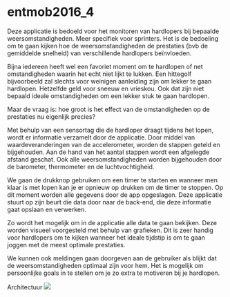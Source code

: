 # entmob2016_4

Deze applicatie is bedoeld voor het monitoren van hardlopers bij bepaalde weersomstandigheden. Meer specifiek voor sprinters.
Het is de bedoeling om te gaan kijken hoe de weersomstandigheden de prestaties (bvb de gemiddelde snelheid) van verschillende hardlopers beïnvloeden. 

Bijna iedereen heeft wel een favoriet moment om te hardlopen of net omstandigheden waarin het echt niet lijkt te lukken. Een hittegolf bijvoorbeeld zal slechts voor weinigen aanleiding zijn om lekker te gaan hardlopen.
Hetzelfde geld voor sneeuw en vrieskou. Ook dat zijn niet bepaald ideale omstandigheden om een lekker stuk te gaan hardlopen.

Maar de vraag is: hoe groot is het effect van de omstandigheden op de prestaties nu eigenlijk precies?

Met behulp van een sensortag die de hardloper draagt tijdens het lopen, wordt er informatie verzamelt door de applicatie.
Door middel van waardeveranderingen van de accelerometer, worden de stappen geteld en bijgehouden. Aan de hand van het aantal stappen wordt een afgelegde afstand geschat. Ook alle weersomstandigheden worden bijgehouden door de barometer, thermometer en de luchtvochtigheid.

We gaan de drukknop gebruiken om een timer te starten en wanneer men klaar is met lopen kan je er opnieuw op drukken om de timer te stoppen. Op dit moment worden alle gegevens door de app opgeslagen.
Deze applicatie stuurt op zijn beurt die data door naar de back-end, die deze informatie gaat opslaan en verwerken.

Zo wordt het mogelijk om in de applicatie alle data te gaan bekijken. Deze worden visueel voorgesteld met behulp van grafieken.
Dit is zeer handig voor hardlopers om te kijken wanneer het ideale tijdstip is om te gaan joggen met de meest optimale prestaties.

We kunnen ook meldingen gaan doorgeven aan de gebruiker als blijkt dat de weersomstandigheden optimaal zijn voor hem. Het is mogelijk om persoonlijke goals in te stellen om je zo extra te motiveren bij je hardlopen.

Architectuur
![](entmob2016_4/architectuur.png)
